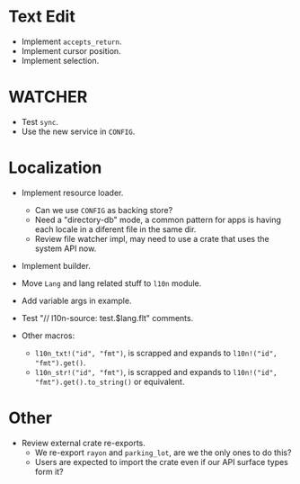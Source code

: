 # Text Edit

* Implement `accepts_return`.
* Implement cursor position.
* Implement selection.

# WATCHER

* Test `sync`.
* Use the new service in `CONFIG`.

# Localization

* Implement resource loader.
    - Can we use `CONFIG` as backing store?
    - Need a "directory-db" mode, a common pattern for apps is having each locale in a diferent file in the same dir.
    - Review file watcher impl, may need to use a crate that uses the system API now.
* Implement builder.
* Move `Lang` and lang related stuff to `l10n` module.
* Add variable args in example.
* Test "// l10n-source: test.$lang.flt" comments.

* Other macros:
    - `l10n_txt!("id", "fmt")`, is scrapped and expands to `l10n!("id", "fmt").get()`.
    - `l10n_str!("id", "fmt")`, is scrapped and expands to `l10n!("id", "fmt").get().to_string()` or equivalent.

# Other

* Review external crate re-exports.
    - We re-export `rayon` and `parking_lot`, are we the only ones to do this?
    - Users are expected to import the crate even if our API surface types form it?